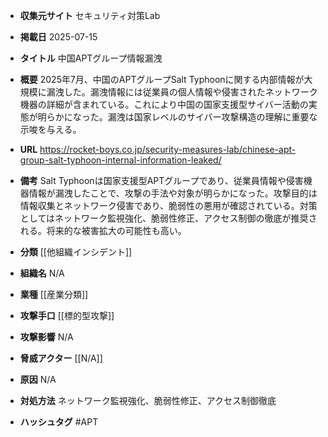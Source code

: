 - **収集元サイト**
セキュリティ対策Lab

- **掲載日**
2025-07-15

- **タイトル**
中国APTグループ情報漏洩

- **概要**
2025年7月、中国のAPTグループSalt Typhoonに関する内部情報が大規模に漏洩した。漏洩情報には従業員の個人情報や侵害されたネットワーク機器の詳細が含まれている。これにより中国の国家支援型サイバー活動の実態が明らかになった。漏洩は国家レベルのサイバー攻撃構造の理解に重要な示唆を与える。

- **URL**
https://rocket-boys.co.jp/security-measures-lab/chinese-apt-group-salt-typhoon-internal-information-leaked/

- **備考**
Salt Typhoonは国家支援型APTグループであり、従業員情報や侵害機器情報が漏洩したことで、攻撃の手法や対象が明らかになった。攻撃目的は情報収集とネットワーク侵害であり、脆弱性の悪用が確認されている。対策としてはネットワーク監視強化、脆弱性修正、アクセス制御の徹底が推奨される。将来的な被害拡大の可能性も高い。

- **分類**
[[他組織インシデント]]

- **組織名**
N/A

- **業種**
[[産業分類]]

- **攻撃手口**
[[標的型攻撃]]

- **攻撃影響**
N/A

- **脅威アクター**
[[N/A]]

- **原因**
N/A

- **対処方法**
ネットワーク監視強化、脆弱性修正、アクセス制御徹底

- **ハッシュタグ**
#APT

